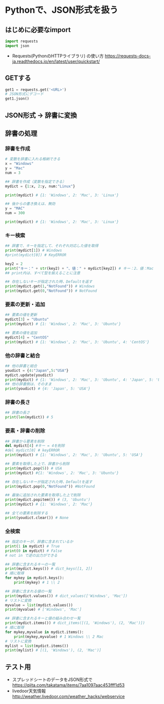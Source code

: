 # Pythonで、JSON形式を扱う

## はじめに必要なimport

```python
import requests
import json
```
- Requests(PythonのHTTPライブラリ) の使い方
https://requests-docs-ja.readthedocs.io/en/latest/user/quickstart/

## GETする

```python
get1 = requests.get('<URL>')
# JSON形式にデコード
get1.json()
```

## JSON形式 -> 辞書に変換


## 辞書の処理

### 辞書を作成
```python
# 変数を辞書に入れる格納できる
x = "Windows"
y = "Mac"
num = 3

## 辞書を作成（変数を指定できる）
mydict = {1:x, 2:y, num:"Linux"}

print(mydict) # {1: 'Windows', 2: 'Mac', 3: 'Linux'}

## 後からの書き換えは、無効
y = "MAC"
num = 300

print(mydict) # {1: 'Windows', 2: 'Mac', 3: 'Linux'}
``` 

### キー検索

```python
## 辞書で、キーを指定して、それぞれ対応した値を取得
print(mydict[1]) # Windows
#print(mydict[0]) # KeyERROR

key2 = 2
print("キー：" + str(key2) + "、値：" + mydict[key2]) # キー：2、値：Mac
## print内は、すべて型を揃えることに注意

## 存在しないキーが指定された時、Defaultを返す
print(mydict.get(1,"NotFound")) # Windows 
print(mydict.get(0,"NotFound")) # NotFound
``` 

### 要素の更新・追加

```python
## 要素の値を更新
mydict[3] = "Ubuntu"
print(mydict) # {1: 'Windows', 2: 'Mac', 3: 'Ubuntu'}

## 要素の値を追加
mydict[4] = "CentOS"
print(mydict) # {1: 'Windows', 2: 'Mac', 3: 'Ubuntu', 4: 'CentOS'}
``` 

### 他の辞書と結合

```python
## 他の辞書と結合
youdict = {4:"Japan",5:"USA"}
mydict.update(youdict)
print(mydict) # {1: 'Windows', 2: 'Mac', 3: 'Ubuntu', 4: 'Japan', 5: 'USA'}
## 他の辞書側は、そのまま
print(youdict) # {4: 'Japan', 5: 'USA'}
``` 

### 辞書の長さ

```python
## 辞書の長さ
print(len(mydict)) # 5
``` 

### 要素・辞書の削除

```python
## 辞書から要素を削除
del mydict[4] #キー = 4を削除
#del mydict[0] # keyERROR
print(mydict) # {1: 'Windows', 2: 'Mac', 3: 'Ubuntu', 5: 'USA'}

## 要素を取得した上で、辞書から削除
print(mydict.pop(5)) # USA
print(mydict) #{1: 'Windows', 2: 'Mac', 3: 'Ubuntu'}

## 存在しないキーが指定された時、Defaultを返す
print(mydict.pop(0,"NotFound")) #NotFound

## 最後に追加された要素を取得した上で削除
print(mydict.popitem()) # (3, 'Ubuntu')
print(mydict) # {1: 'Windows', 2: 'Mac'}

## 全ての要素を削除する
print(youdict.clear()) # None
``` 

### 全検索

```python
## 指定のキーが、辞書に含まれているか
print(1 in mydict) # True
print(0 in mydict) # False
# not in で逆の出力ができる

## 辞書に含まれるキーの一覧
print(mydict.keys()) # dict_keys([1, 2])
# 順に取得
for mykey in mydict.keys(): 
    print(mykey) # 1 \\ 2

## 辞書に含まれる値の一覧
print(mydict.values()) # dict_values(['Windows', 'Mac'])
# リストに変換
myvalue = list(mydict.values()) 
print(myvalue) # ['Windows', 'Mac']

## 辞書に含まれるキーと値の組み合わせ一覧
print(mydict.items()) # dict_items([(1, 'Windows'), (2, 'Mac')])
# 順に取得
for mykey,myvalue in mydict.items(): 
    print(mykey,myvalue) # 1 Windows \\ 2 Mac
# リストに変換
mylist = list(mydict.items())
print(mylist) # [(1, 'Windows'), (2, 'Mac')]

```

## テスト用
- スプレッドシートのデータをJSON形式で
https://qiita.com/takatama/items/7aa1097aac453fff1d53
- livedoor天気情報
http://weather.livedoor.com/weather_hacks/webservice

